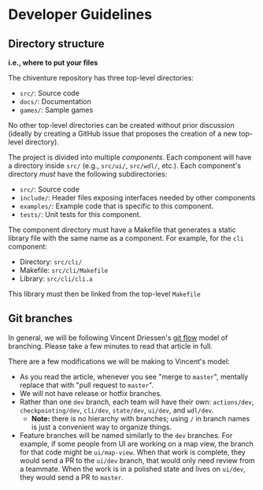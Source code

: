 # Developer Guidelines

## Directory structure

**i.e., where to put your files**

The chiventure repository has three top-level directories:

- `src/`: Source code
- `docs/`: Documentation
- `games/`: Sample games

No other top-level directories can be created without prior discussion (ideally
by creating a GitHub issue that proposes the creation of a new top-level directory).

The project is divided into multiple *components*. Each component will have a
directory inside `src/` (e.g., `src/ui/`, `src/wdl/`, etc.). Each component's
directory *must* have the following subdirectories:

- `src/`: Source code
- `include/`: Header files exposing interfaces needed by other components
- `examples/`: Example code that is specific to this component.
- `tests/`: Unit tests for this component. 

The component directory must have a Makefile that generates a static library 
file with the same name as a component. For example, for the `cli` component:

- Directory: `src/cli/`
- Makefile: `src/cli/Makefile`
- Library: `src/cli/cli.a`

This library must then be linked from the top-level `Makefile`


## Git branches

In general, we will be following Vincent Driessen's [git flow](https://nvie.com/posts/a-successful-git-branching-model/) model of branching. Please take a few minutes to read that article in full.

There are a few modifications we will be making to Vincent's model:
* As you read the article, whenever you see "merge to `master`", mentally replace that with "pull request to `master`".
* We will not have release or hotfix branches.
* Rather than one `dev` branch, each team will have their own: `actions/dev`, `checkpointing/dev`, `cli/dev`, `state/dev`, `ui/dev`, and `wdl/dev`.
    * __Note:__ there is no hierarchy with branches; using `/` in branch names is just a convenient way to organize things.
* Feature branches will be named similarly to the `dev` branches. For example, if some people from UI are working on a map view, the branch for that code might be `ui/map-view`. When that work is complete, they would send a PR to the `ui/dev` branch, that would only need review from a teammate. When the work is in a polished state and lives on `ui/dev`, they would send a PR to `master`.


